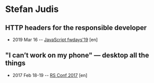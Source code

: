 # Stefan Judis

## HTTP headers for the responsible developer
- 2019 Mar 16 -- [JavaScript fwdays&#39;19](https://fwdays.com/en/event/js-fwdays-2019/review/http-headers-for-the-responsible-developer) [en]   
## &quot;I can’t work on my phone&quot; — desktop all the things
- 2017 Feb 18-19 -- [RS Conf 2017](https://www.youtube.com/watch?v=eQ9mSH4je0U) [en]   
